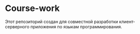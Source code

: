 # Course-work
Этот репозиторий создан для совместной разработки клиент-серверного приложения по языкам программирования.
